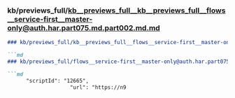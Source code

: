 ### kb/previews_full/kb__previews_full__kb__previews_full__flows__service-first__master-only@auth.har.part075.md.part002.md.md

```md
### kb/previews_full/kb__previews_full__flows__service-first__master-only@auth.har.part075.md.part002.md

```md
### kb/previews_full/flows__service-first__master-only@auth.har.part075.md (part 002)

```md
      "scriptId": "12665",
                    "url": "https://n9
```

```

```

```
